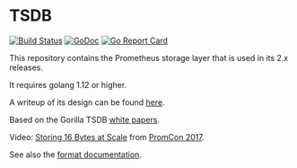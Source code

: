 # TSDB 

[![Build Status](https://travis-ci.org/prometheus/tsdb.svg?branch=master)](https://travis-ci.org/prometheus/tsdb)
[![GoDoc](https://godoc.org/github.com/prometheus/tsdb?status.svg)](https://godoc.org/github.com/prometheus/tsdb)
[![Go Report Card](https://goreportcard.com/badge/github.com/prometheus/tsdb)](https://goreportcard.com/report/github.com/prometheus/tsdb)

This repository contains the Prometheus storage layer that is used in its 2.x releases.

It requires golang 1.12 or higher.

A writeup of its design can be found [here](https://fabxc.org/blog/2017-04-10-writing-a-tsdb/).

Based on the Gorilla TSDB [white papers](http://www.vldb.org/pvldb/vol8/p1816-teller.pdf).

Video: [Storing 16 Bytes at Scale](https://youtu.be/b_pEevMAC3I) from [PromCon 2017](https://promcon.io/2017-munich/).

See also the [format documentation](docs/format/README.md).
